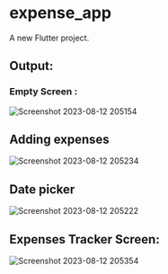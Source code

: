 # expense_app

A new Flutter project.

## Output:

### Empty Screen :
![Screenshot 2023-08-12 205154](https://github.com/SaiSuryaaK08/Expense_Tracker_App-Flutter/assets/124805831/194a99f2-fe06-442e-8d3c-ad02ae4c4acb)

## Adding expenses
![Screenshot 2023-08-12 205234](https://github.com/SaiSuryaaK08/Expense_Tracker_App-Flutter/assets/124805831/611ca3ee-e800-4a5c-adaf-dac4ed3d2632)

## Date picker
![Screenshot 2023-08-12 205222](https://github.com/SaiSuryaaK08/Expense_Tracker_App-Flutter/assets/124805831/1cbaf72d-d1d1-49c6-9847-9605e661858a)

## Expenses Tracker Screen:
![Screenshot 2023-08-12 205354](https://github.com/SaiSuryaaK08/Expense_Tracker_App-Flutter/assets/124805831/abfb6c78-4b0b-46ee-a407-87fe6e3746cc)
